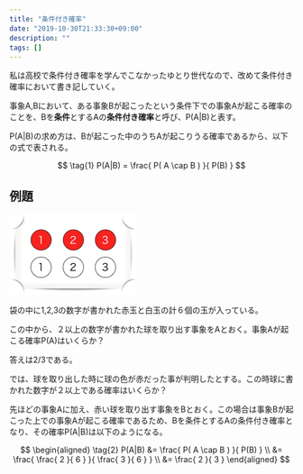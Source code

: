 ```yaml
---
title: "条件付き確率"
date: "2019-10-30T21:33:30+09:00"
description: ""
tags: []
---
```


私は高校で条件付き確率を学んでこなかったゆとり世代なので、改めて条件付き確率において書き記していく。

事象A,Bにおいて、ある事象Bが起こったという条件下での事象Aが起こる確率のことを、Bを**条件**とするAの**条件付き確率**と呼び、P(A|B)と表す。

P(A|B)の求め方は、Bが起こった中のうちAが起こりうる確率であるから、以下の式で表される。

$$
\tag{1}  P(A|B) = \frac{ P( A \cap B ) }{ P(B) } 
$$


## 例題

![conditional probability1](./conditional_probability1.png)

袋の中に1,2,3の数字が書かれた赤玉と白玉の計６個の玉が入っている。

この中から、２以上の数字が書かれた球を取り出す事象をAとおく。事象Aが起こる確率P(A)はいくらか？

答えは2/3である。

では、球を取り出した時に球の色が赤だった事が判明したとする。この時球に書かれた数字が２以上である確率はいくらか？

先ほどの事象Aに加え、赤い球を取り出す事象をBとおく。この場合は事象Bが起こった上での事象Aが起こる確率であるため、Bを条件とするAの条件付き確率となり、その確率P(A|B)は以下のようになる。

$$
\begin{aligned}
\tag{2}  P(A|B) &= \frac{ P( A \cap B ) }{ P(B) } \\ 
                &= \frac{ \frac{ 2 }{ 6 } }{ \frac{ 3 }{ 6 } } \\
                &= \frac{ 2 }{ 3 }
\end{aligned}
$$


